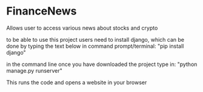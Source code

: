 # FinanceNews
Allows user to access various news about stocks and crypto 

to be able to use this project users need to install django, which can be done by typing the text below in command prompt/terminal:
"pip install django"

in the command line once you have downloaded the project type in:
"python manage.py runserver"

This runs the code and opens a website in your browser 

